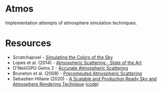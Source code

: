 # Atmos

Implementation attempts of atmosphere simulation techniques.

# Resources

- Scratchapixel - [Simulating the Colors of the Sky](https://www.scratchapixel.com/lessons/procedural-generation-virtual-worlds/simulating-sky)
- Lopes et al. (2014) - [Atmospheric Scattering - State of the Art](https://core.ac.uk/download/pdf/55631247.pdf)
- O'Neil/GPU Gems 2 - [Accurate Atmospheric Scattering](https://developer.nvidia.com/gpugems/gpugems2/part-ii-shading-lighting-and-shadows/chapter-16-accurate-atmospheric-scattering)
- Bruneton et al. (2008) - [Precomputed Atmospheric Scattering](http://www-ljk.imag.fr/Publications/Basilic/com.lmc.publi.PUBLI_Article@11e7cdda2f7_f64b69/article.pdf)
- Sebastien Hillaire (2020) - [A Scalable and Production Ready Sky and Atmosphere Rendering Technique](https://sebh.github.io/publications/egsr2020.pdf) ([code](https://github.com/sebh/UnrealEngineSkyAtmosphere))
